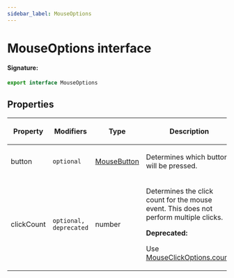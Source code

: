 ```yaml
---
sidebar_label: MouseOptions
---
```


# MouseOptions interface

#### Signature:

```typescript
export interface MouseOptions
```

## Properties

<table><thead><tr><th>

Property

</th><th>

Modifiers

</th><th>

Type

</th><th>

Description

</th><th>

Default

</th></tr></thead>
<tbody><tr><td>

<span id="button">button</span>

</td><td>

`optional`

</td><td>

[MouseButton](./puppeteer.mousebutton.md)

</td><td>

Determines which button will be pressed.

</td><td>

`'left'`

</td></tr>
<tr><td>

<span id="clickcount">clickCount</span>

</td><td>

`optional, deprecated`

</td><td>

number

</td><td>

Determines the click count for the mouse event. This does not perform multiple clicks.

**Deprecated:**

Use [MouseClickOptions.count](./puppeteer.mouseclickoptions.md#count).

</td><td>

`1`

</td></tr>
</tbody></table>
